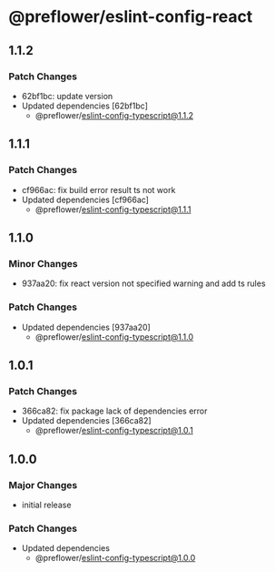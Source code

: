 # @preflower/eslint-config-react

## 1.1.2

### Patch Changes

- 62bf1bc: update version
- Updated dependencies [62bf1bc]
  - @preflower/eslint-config-typescript@1.1.2

## 1.1.1

### Patch Changes

- cf966ac: fix build error result ts not work
- Updated dependencies [cf966ac]
  - @preflower/eslint-config-typescript@1.1.1

## 1.1.0

### Minor Changes

- 937aa20: fix react version not specified warning and add ts rules

### Patch Changes

- Updated dependencies [937aa20]
  - @preflower/eslint-config-typescript@1.1.0

## 1.0.1

### Patch Changes

- 366ca82: fix package lack of dependencies error
- Updated dependencies [366ca82]
  - @preflower/eslint-config-typescript@1.0.1

## 1.0.0

### Major Changes

- initial release

### Patch Changes

- Updated dependencies
  - @preflower/eslint-config-typescript@1.0.0
